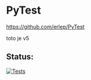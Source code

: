 # PyTest
https://github.com/erlep/PyTest

toto je v5


## Status:


[![Tests](https://github.com/erlep/PyTest/actions/workflows/tests.yml/badge.svg?branch=main)](https://github.com/erlep/PyTest/actions/workflows/tests.yml)

